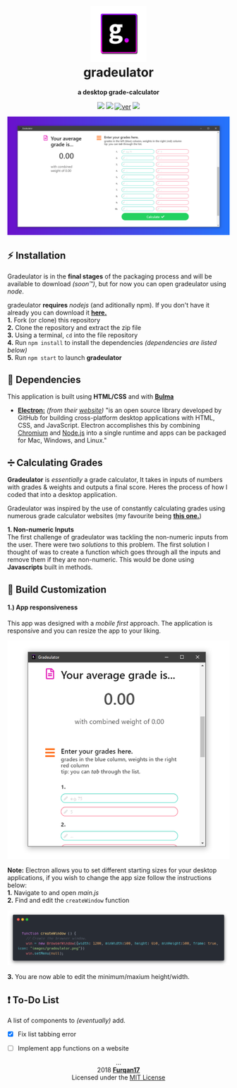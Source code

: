 <h1 align="center">
  <img src="media/gradeulator%20icon/gradeulator.png" width="25%">
  <br> gradeulator
</h1>

<p align="center"> <b> a desktop grade-calculator </b> </p>

<p align="center">
  <a href="https://electronjs.org/"><img src="https://img.shields.io/badge/electron-2.0.8-8240ac.svg"></a>
  <a href="https://github.com/Furqan17/gradeulator/blob/master/package.json"><img src="https://img.shields.io/badge/version-1.0.1-40c123.svg"></a>
  <a href="https://technet.microsoft.com/en-us/library/bb496995.aspx"><img src="https://img.shields.io/badge/platform(s)-win64%20%7C%20osx-red.svg" alt="ver"></a>
  <a href="https://opensource.org/licenses/MIT"><img src="https://img.shields.io/badge/license-MIT-ff69b4.svg"></a>
</p>

<div align="center">
  <a href="https://raw.githubusercontent.com/Furqan17/gradeulator/master/media/gradeulator-src/calculate-purple-bg.PNG" target="_blank">
    <img src="https://raw.githubusercontent.com/Furqan17/gradeulator/master/media/gradeulator-src/calculate-purple-bg.PNG">
  </a>
</div>

## :zap: Installation
Gradeulator is in the **final stages** of the packaging process and will be available to download *(soon™)*, but for now you can open gradeulator using *node*.  
  
gradeulator **requires** _nodejs_ (and aditionally npm). If you don't have it already you can download it **[here.](https://nodejs.org/en/)**  
**1.** Fork (or clone) this repository  
**2.** Clone the repository and extract the zip file  
**3.** Using a terminal, `cd` into the file repository  
**4.** Run `npm install` to install the dependencies *(dependencies are listed below)*  
**5.** Run `npm start` to launch **gradeulator**

## :open_file_folder: Dependencies
This application is built using **HTML/CSS** and with **[Bulma](https://bulma.io/)**

- **[Electron:](https://electronjs.org)** *(from their [website](https://electronjs.org/docs/tutorial/about))* "is an open source library developed by GitHub for building cross-platform desktop applications with HTML, CSS, and JavaScript. Electron accomplishes this by combining [Chromium](https://www.chromium.org/Home) and [Node.js](https://nodejs.org/en/) into a single runtime and apps can be packaged for Mac, Windows, and Linux."

## :heavy_division_sign: Calculating Grades
**Gradeulator** is *essentially* a grade calculator, It takes in inputs of numbers with grades & weights and outputs a final score. Heres the process of how I coded that into a desktop application.

Gradeulator was inspired by the use of constantly calculating grades using numerous grade calculator websites (my favourite being **[this one.](http://www.benegg.net/grade_calculator.html)**)

**1. Non-numeric Inputs**  
The first challenge of gradeulator was tackling the non-numeric inputs from the user. There were two *solutions* to this problem. The first solution I thought of was to create a function which goes through all the inputs and remove them if they are non-numeric. This would be done using **Javascripts** built in methods.

## :wrench: Build Customization

#### 1.) App responsiveness
This app was designed with a *mobile first* approach. The application is responsive and you can resize the app to your liking.
<p align="center">
  <img src="https://raw.githubusercontent.com/Furqan17/gradeulator/master/media/gradeulator-src/white-bg/responsive-white-bg.PNG">
</p>

**Note:** Electron allows you to set different starting sizes for your desktop applications, if you wish to change the app size follow the instructions below:  
**1.** Navigate to and open *main.js*   
**2.** Find and edit the `createWindow` function
<p align="center">
  <img src="https://raw.githubusercontent.com/Furqan17/gradeulator/master/media/gradeulator-src/resize-mainjs.png">
</p>

**3.** You are now able to edit the minimum/maxium height/width.
                                                                                                             
## :heavy_exclamation_mark: To-Do List
A list of components to *(eventually)* add.
- [x] Fix list tabbing error
- [ ] Implement app functions on a website  


<p align="center"> ...
  <br>2018 <a href="https://github.com/Furqan17"><strong>Furqan17</strong></a>
  <br> Licensed under the <a href="https://github.com/Furqan17/crypto-desk/blob/master/LICENSE">MIT License</a>
</p>

